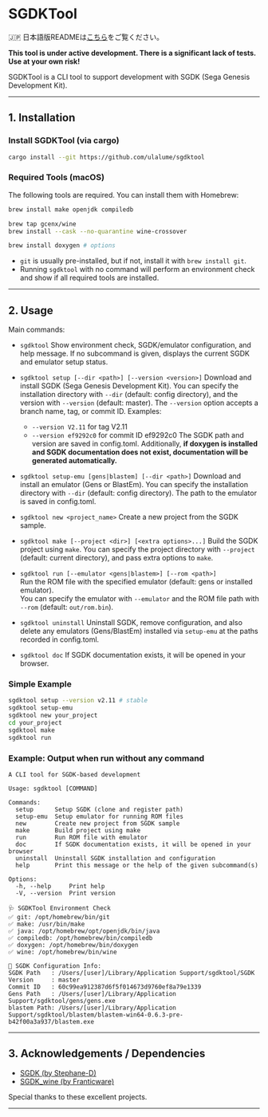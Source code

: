 # SGDKTool

🇯🇵 日本語版READMEは[こちら](./README.ja.md)をご覧ください。

**This tool is under active development. There is a significant lack of tests. Use at your own risk!**

SGDKTool is a CLI tool to support development with SGDK (Sega Genesis Development Kit).

---

## 1. Installation

### Install SGDKTool (via cargo)

```sh
cargo install --git https://github.com/ulalume/sgdktool
```

### Required Tools (macOS)

The following tools are required. You can install them with Homebrew:

```sh
brew install make openjdk compiledb

brew tap gcenx/wine
brew install --cask --no-quarantine wine-crossover

brew install doxygen # options
```

- `git` is usually pre-installed, but if not, install it with `brew install git`.
- Running `sgdktool` with no command will perform an environment check and show if all required tools are installed.

---

## 2. Usage

Main commands:

- `sgdktool`
  Show environment check, SGDK/emulator configuration, and help message.
  If no subcommand is given, displays the current SGDK and emulator setup status.

- `sgdktool setup [--dir <path>] [--version <version>]`
  Download and install SGDK (Sega Genesis Development Kit).
  You can specify the installation directory with `--dir` (default: config directory), and the version with `--version` (default: master).
  The `--version` option accepts a branch name, tag, or commit ID.
  Examples:
    - `--version V2.11` for tag V2.11
    - `--version ef9292c0` for commit ID ef9292c0
  The SGDK path and version are saved in config.toml.
  Additionally, **if doxygen is installed and SGDK documentation does not exist, documentation will be generated automatically.**

- `sgdktool setup-emu [gens|blastem] [--dir <path>]`
  Download and install an emulator (Gens or BlastEm).
  You can specify the installation directory with `--dir` (default: config directory).
  The path to the emulator is saved in config.toml.

- `sgdktool new <project_name>`
  Create a new project from the SGDK sample.

- `sgdktool make [--project <dir>] [<extra options>...]`
  Build the SGDK project using `make`.
  You can specify the project directory with `--project` (default: current directory), and pass extra options to `make`.

- `sgdktool run [--emulator <gens|blastem>] [--rom <path>]`  \
  Run the ROM file with the specified emulator (default: gens or installed emulator).  \
  You can specify the emulator with `--emulator` and the ROM file path with `--rom` (default: `out/rom.bin`).

- `sgdktool uninstall`
  Uninstall SGDK, remove configuration, and also delete any emulators (Gens/BlastEm) installed via `setup-emu` at the paths recorded in config.toml.

- `sgdktool doc`
  If SGDK documentation exists, it will be opened in your browser.

### Simple Example

```sh
sgdktool setup --version v2.11 # stable
sgdktool setup-emu
sgdktool new your_project
cd your_project
sgdktool make
sgdktool run
```

### Example: Output when run without any command

```
A CLI tool for SGDK-based development

Usage: sgdktool [COMMAND]

Commands:
  setup      Setup SGDK (clone and register path)
  setup-emu  Setup emulator for running ROM files
  new        Create new project from SGDK sample
  make       Build project using make
  run        Run ROM file with emulator
  doc        If SGDK documentation exists, it will be opened in your browser
  uninstall  Uninstall SGDK installation and configuration
  help       Print this message or the help of the given subcommand(s)

Options:
  -h, --help     Print help
  -V, --version  Print version

🩺 SGDKTool Environment Check
✅ git: /opt/homebrew/bin/git
✅ make: /usr/bin/make
✅ java: /opt/homebrew/opt/openjdk/bin/java
✅ compiledb: /opt/homebrew/bin/compiledb
✅ doxygen: /opt/homebrew/bin/doxygen
✅ wine: /opt/homebrew/bin/wine

📝 SGDK Configuration Info:
SGDK Path   : /Users/[user]/Library/Application Support/sgdktool/SGDK
Version     : master
Commit ID   : 60c99ea912387d6f5f014673d9760ef8a79e1339
Gens Path   : /Users/[user]/Library/Application Support/sgdktool/gens/gens.exe
blastem Path: /Users/[user]/Library/Application Support/sgdktool/blastem/blastem-win64-0.6.3-pre-b42f00a3a937/blastem.exe
```

---

## 3. Acknowledgements / Dependencies

- [SGDK (by Stephane-D)](https://github.com/Stephane-D/SGDK)
- [SGDK_wine (by Franticware)](https://github.com/Franticware/SGDK_wine)

Special thanks to these excellent projects.

---
